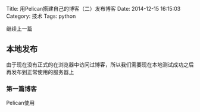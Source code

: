 Title: 用Pelican搭建自己的博客（二）发布博客
Date: 2014-12-15 16:15:03
Category: 技术
Tags: python

继续上一篇

## 本地发布
由于现在没有正式的在浏览器中访问过博客，所以我们需要现在本地测试成功之后再发布到正常使用的服务器上

### 第一篇博客
Pelican使用